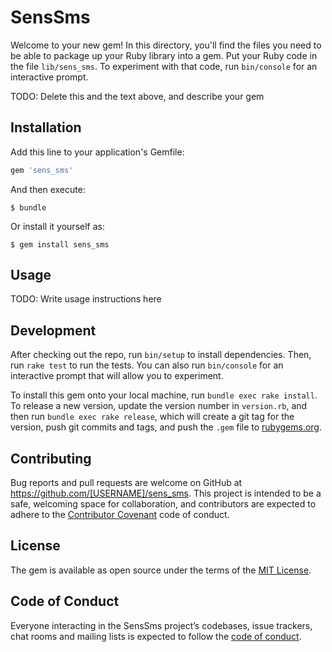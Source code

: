 # SensSms

Welcome to your new gem! In this directory, you'll find the files you need to be able to package up your Ruby library into a gem. Put your Ruby code in the file `lib/sens_sms`. To experiment with that code, run `bin/console` for an interactive prompt.

TODO: Delete this and the text above, and describe your gem

## Installation

Add this line to your application's Gemfile:

```ruby
gem 'sens_sms'
```

And then execute:

    $ bundle

Or install it yourself as:

    $ gem install sens_sms

## Usage

TODO: Write usage instructions here

## Development

After checking out the repo, run `bin/setup` to install dependencies. Then, run `rake test` to run the tests. You can also run `bin/console` for an interactive prompt that will allow you to experiment.

To install this gem onto your local machine, run `bundle exec rake install`. To release a new version, update the version number in `version.rb`, and then run `bundle exec rake release`, which will create a git tag for the version, push git commits and tags, and push the `.gem` file to [rubygems.org](https://rubygems.org).

## Contributing

Bug reports and pull requests are welcome on GitHub at https://github.com/[USERNAME]/sens_sms. This project is intended to be a safe, welcoming space for collaboration, and contributors are expected to adhere to the [Contributor Covenant](http://contributor-covenant.org) code of conduct.

## License

The gem is available as open source under the terms of the [MIT License](https://opensource.org/licenses/MIT).

## Code of Conduct

Everyone interacting in the SensSms project’s codebases, issue trackers, chat rooms and mailing lists is expected to follow the [code of conduct](https://github.com/[USERNAME]/sens_sms/blob/master/CODE_OF_CONDUCT.md).
